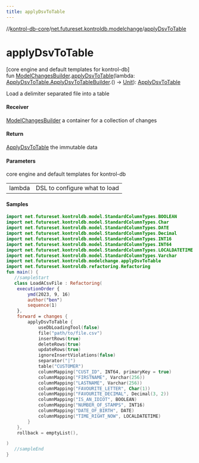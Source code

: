 ```yaml
---
title: applyDsvToTable
---
```

//[kontrol-db-core](../../index.html)/[net.futureset.kontroldb.modelchange](index.html)/[applyDsvToTable](apply-dsv-to-table.html)



# applyDsvToTable



[core engine and default templates for kontrol-db]\
fun [ModelChangesBuilder](../net.futureset.kontroldb.dsl/-model-changes-builder/index.html).[applyDsvToTable](apply-dsv-to-table.html)(lambda: [ApplyDsvToTable.ApplyDsvToTableBuilder](-apply-dsv-to-table/-apply-dsv-to-table-builder/index.html).() -&gt; [Unit](https://kotlinlang.org/api/latest/jvm/stdlib/kotlin/-unit/index.html)): [ApplyDsvToTable](-apply-dsv-to-table/index.html)



Load a delimiter separated file into a table



#### Receiver



[ModelChangesBuilder](../net.futureset.kontroldb.dsl/-model-changes-builder/index.html) a container for a collection of changes



#### Return



[ApplyDsvToTable](-apply-dsv-to-table/index.html) the immutable data



#### Parameters


core engine and default templates for kontrol-db

| | |
|---|---|
| lambda | DSL to configure what to load |



#### Samples

```kotlin
import net.futureset.kontroldb.model.StandardColumnTypes.BOOLEAN
import net.futureset.kontroldb.model.StandardColumnTypes.Char
import net.futureset.kontroldb.model.StandardColumnTypes.DATE
import net.futureset.kontroldb.model.StandardColumnTypes.Decimal
import net.futureset.kontroldb.model.StandardColumnTypes.INT16
import net.futureset.kontroldb.model.StandardColumnTypes.INT64
import net.futureset.kontroldb.model.StandardColumnTypes.LOCALDATETIME
import net.futureset.kontroldb.model.StandardColumnTypes.Varchar
import net.futureset.kontroldb.modelchange.applyDsvToTable
import net.futureset.kontroldb.refactoring.Refactoring
fun main() { 
   //sampleStart 
   class LoadACsvFile : Refactoring(
    executionOrder {
        ymd(2023, 9, 16)
        author("ben")
        sequence(1)
    },
    forward = changes {
        applyDsvToTable {
            useDbLoadingTool(false)
            file("path/to/file.csv")
            insertRows(true)
            deleteRows(true)
            updateRows(true)
            ignoreInsertViolations(false)
            separator("|")
            table("CUSTOMER")
            columnMapping("CUST_ID", INT64, primaryKey = true)
            columnMapping("FIRSTNAME", Varchar(256))
            columnMapping("LASTNAME", Varchar(256))
            columnMapping("FAVOURITE_LETTER", Char(1))
            columnMapping("FAVOURITE_DECIMAL", Decimal(3, 2))
            columnMapping("IS_AN_IDIOT", BOOLEAN)
            columnMapping("NUMBER_OF_STAMPS", INT16)
            columnMapping("DATE_OF_BIRTH", DATE)
            columnMapping("TIME_RIGHT_NOW", LOCALDATETIME)
        }
    },
    rollback = emptyList(),

) 
   //sampleEnd
}
```



